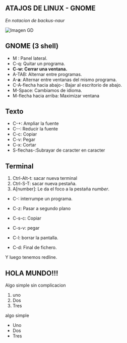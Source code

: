 ## ATAJOS DE LINUX - GNOME

_En notacion de backus-naur_

![Imagen GD](Sonido.png)

## GNOME (3 shell)

- M : Panel lateral.
- C-q: Quitar un programa.
- __C-w: Cerrar una ventana.__
- A-TAB: Alternar entre programas.
- A-__a__: Alternar entre ventanas del mismo programa.
- C-A-flecha hacia abajo-: Bajar al escritorio de abajo.
- M-Space: Cambiamos de idioma.
- M-flecha hacia arriba: Maximizar ventana


## Texto

- C-+: Ampliar la fuente
- C--: Reducir la fuente
- C-c: Copiar
- C-v: Pegar
- C-x: Cortar
- S-flechas-:Subrayar de caracter en caracter


## Terminal

 1. Ctrl-Alt-t: sacar nueva terminal
 2. Ctrl-S-T: sacar nueva pestaña.
 3. A[number]: Le da el foco a la pestaña _number_.

- C-: interrumpe un programa.

- C-z: Pasar a segundo plano

- C-s-c: Copiar

- C-s-v: pegar

- C-l: borrar la pantalla.

- C-d: Final de fichero.

Y luego tenemos redline.


## HOLA MUNDO!!! 

Algo simple sin complicacion

1. uno
2. Dos
3. Tres 

algo simple

- Uno
- Dos
- Tres

